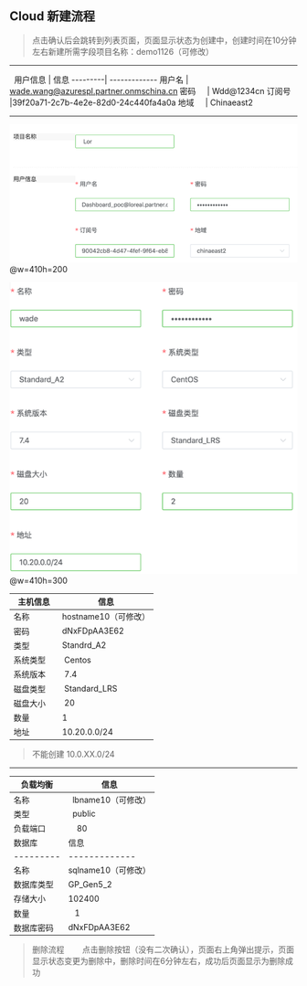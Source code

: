 ## Cloud 新建流程 
>点击确认后会跳转到列表页面，页面显示状态为创建中，创建时间在10分钟左右新建所需字段项目名称：demo1126（可修改）
***

 
用户信息 | 信息
---------| -------------
用户名    | wade.wang@azurespl.partner.onmschina.cn
密码     | Wdd@1234cn
订阅号    |39f20a71-2c7b-4e2e-82d0-24c440fa4a0a
地域     | Chinaeast2
***


![GitHub set up](https://raw.githubusercontent.com/wang415/markdownimages/master/wade/WX20190114-135126.png)@w=410h=200


![](https://raw.githubusercontent.com/wang415/markdownimages/master/wade/WX20190114-135207.png)@w=410h=300

主机信息 | 信息
---------| -------------
名称      | hostname10（可修改）
密码      | dNxFDpAA3E62
类型       | Standrd_A2
系统类型    | Centos
系统版本    | 7.4
磁盘类型    | Standard_LRS
磁盘大小    | 20
数量       | 1
地址       | 10.20.0.0/24

> 不能创建 10.0.XX.0/24
***
负载均衡 | 信息
---------| -------------
名称     |  lbname10（可修改）
类型     |  public
负载端口  |    80
数据库 | 信息
---------| -------------
名称      | sqlname10（可修改）
数据库类型 |GP_Gen5_2
存储大小 |102400
数量    |   1
数据库密码| dNxFDpAA3E62

>删除流程
       点击删除按钮（没有二次确认），页面右上角弹出提示，页面显示状态变更为删除中，删除时间在6分钟左右，成功后页面显示为删除成功
